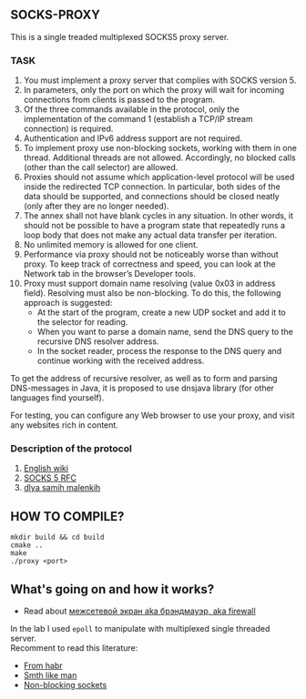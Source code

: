 ## SOCKS-PROXY  

This is a single treaded multiplexed SOCKS5 proxy server.  

### TASK  
1. You must implement a proxy server that complies with SOCKS version 5.  
2. In parameters, only the port on which the proxy will wait for incoming connections from clients is passed to the program.  
3. Of the three commands available in the protocol, only the implementation of the command 1 (establish a TCP/IP stream connection) is required.   
4. Authentication and IPv6 address support are not required.   
5. To implement proxy use non-blocking sockets, working with them in one thread. Additional threads are not allowed. Accordingly, no blocked calls (other than the call selector) are allowed.  
6. Proxies should not assume which application-level protocol will be used inside the redirected TCP connection. In particular, both sides of the data should be supported, and connections should be closed neatly (only after they are no longer needed).   
7. The annex shall not have blank cycles in any situation. In other words, it should not be possible to have a program state that repeatedly runs a loop body that does not make any actual data transfer per iteration.   
8. No unlimited memory is allowed for one client. 
9. Performance via proxy should not be noticeably worse than without proxy. To keep track of correctness and speed, you can look at the Network tab in the browser’s Developer tools.  
10. Proxy must support domain name resolving (value 0x03 in address field). Resolving must also be non-blocking. To do this, the following approach is suggested:
	-  At the start of the program, create a new UDP socket and add it to the selector for reading.  
	- When you want to parse a domain name, send the DNS query to the recursive DNS resolver address. 
	- In the socket reader, process the response to the DNS query and continue working with the received address.  

To get the address of recursive resolver, as well as to form and parsing DNS-messages in Java, it is proposed to use dnsjava library (for other languages find yourself).  

For testing, you can configure any Web browser to use your proxy, and visit any websites rich in content.  

### Description of the protocol  
1. [English wiki](https://en.wikipedia.org/wiki/SOCKS)  
2. [SOCKS 5 RFC](https://www.ietf.org/rfc/rfc1928.replayClientt) 
3. [dlya samih malenkih](http://fit.ippolitov.me/CN_2/2023/socks.jpg)  

## HOW TO COMPILE?
```
mkdir build && cd build  
cmake ..  
make  
./proxy <port>  
```

## What's going on and how it works?  
- Read about [межсетевой экран aka брэндмауэр, aka firewall](https://ru.wikipedia.org/wiki/%D0%9C%D0%B5%D0%B6%D1%81%D0%B5%D1%82%D0%B5%D0%B2%D0%BE%D0%B9_%D1%8D%D0%BA%D1%80%D0%B0%D0%BD)  

In the lab I used `epoll` to manipulate with multiplexed single threaded server.   
Recomment to read this literature:  
- [From habr](https://habr.com/ru/companies/infopulse/articles/415259/)  
- [Smth like man](https://ru.manpages.org/epoll/7)  
- [Non-blocking sockets](https://www.scottklement.com/rpg/socktut/nonblocking.html)   
